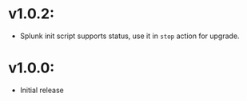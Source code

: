 # v1.0.2:

- Splunk init script supports status, use it in `stop` action for upgrade.

# v1.0.0:

- Initial release
